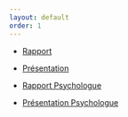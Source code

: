 ```yaml
---
layout: default
order: 1
---
```



- [Rapport](https://labs-web.github.io/besoin/documentation/) 
- [Présentation](https://labs-web.github.io/besoin/documentation/presentation.html#/) 

- [Rapport Psychologue](https://labs-web.github.io/Psychologue/documentation/) 
- [Présentation Psychologue](https://labs-web.github.io/Psychologue/documentation/presentation.html#/) 
